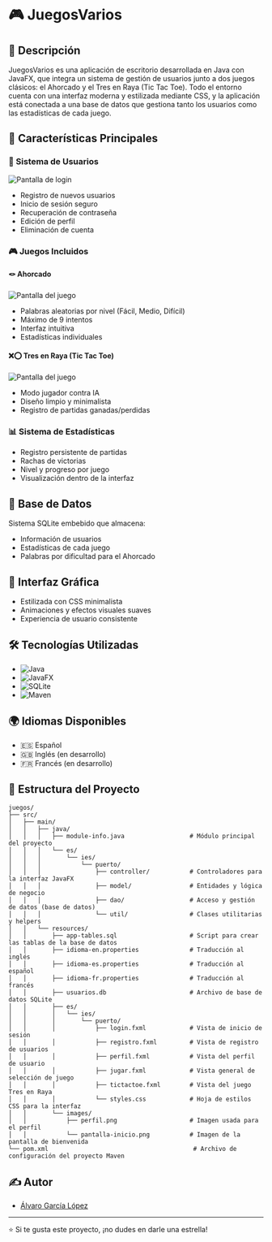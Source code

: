 # 🎮 JuegosVarios

## 📝 Descripción
JuegosVarios es una aplicación de escritorio desarrollada en Java con JavaFX, que integra un sistema de gestión de usuarios junto a dos juegos clásicos: el Ahorcado y el Tres en Raya (Tic Tac Toe). Todo el entorno cuenta con una interfaz moderna y estilizada mediante CSS, y la aplicación está conectada a una base de datos que gestiona tanto los usuarios como las estadísticas de cada juego.

## 🎯 Características Principales

### 👤 Sistema de Usuarios
![Pantalla de login](juegos/src/main/resources/images/pantalla-login.png)
* Registro de nuevos usuarios
* Inicio de sesión seguro
* Recuperación de contraseña
* Edición de perfil
* Eliminación de cuenta

### 🎮 Juegos Incluidos

#### 🪢 Ahorcado
![Pantalla del juego](juegos/src/main/resources/images/pantalla-ahorcado.png)
* Palabras aleatorias por nivel (Fácil, Medio, Difícil)
* Máximo de 9 intentos
* Interfaz intuitiva
* Estadísticas individuales

#### ❌⭕ Tres en Raya (Tic Tac Toe)
![Pantalla del juego](juegos/src/main/resources/images/pantalla-tictactoe.png)
* Modo jugador contra IA
* Diseño limpio y minimalista
* Registro de partidas ganadas/perdidas

### 📊 Sistema de Estadísticas
* Registro persistente de partidas
* Rachas de victorias
* Nivel y progreso por juego
* Visualización dentro de la interfaz

## 💾 Base de Datos
Sistema SQLite embebido que almacena:
* Información de usuarios
* Estadísticas de cada juego
* Palabras por dificultad para el Ahorcado

## 🎨 Interfaz Gráfica
* Estilizada con CSS minimalista
* Animaciones y efectos visuales suaves
* Experiencia de usuario consistente

## 🛠️ Tecnologías Utilizadas
* ![Java](https://img.shields.io/badge/Java-17-orange)
* ![JavaFX](https://img.shields.io/badge/JavaFX-21-blue)
* ![SQLite](https://img.shields.io/badge/SQLite-3-green)
* ![Maven](https://img.shields.io/badge/Maven-3.8-red)

## 🌍 Idiomas Disponibles
* 🇪🇸 Español
* 🇬🇧 Inglés (en desarrollo)
* 🇫🇷 Francés (en desarrollo)

## 📁 Estructura del Proyecto
```
juegos/
├── src/
│   ├── main/
│   │   ├── java/
│   │   │   ├── module-info.java                  # Módulo principal del proyecto
│   │   │   └── es/
│   │   │       └── ies/
│   │   │           └── puerto/
│   │   │               ├── controller/           # Controladores para la interfaz JavaFX
│   │   │               ├── model/                # Entidades y lógica de negocio
│   │   │               ├── dao/                  # Acceso y gestión de datos (base de datos)
│   │   │               └── util/                 # Clases utilitarias y helpers
│   │   └── resources/
│   │       ├── app-tables.sql                    # Script para crear las tablas de la base de datos
│   │       ├── idioma-en.properties              # Traducción al inglés
│   │       ├── idioma-es.properties              # Traducción al español
│   │       ├── idioma-fr.properties              # Traducción al francés
│   │       ├── usuarios.db                       # Archivo de base de datos SQLite
│   │       ├── es/
│   │       │   └── ies/
│   │       │       └── puerto/
│   │       │           ├── login.fxml            # Vista de inicio de sesión
│   │       │           ├── registro.fxml         # Vista de registro de usuarios
│   │       │           ├── perfil.fxml           # Vista del perfil de usuario
│   │       │           ├── jugar.fxml            # Vista general de selección de juego
│   │       │           ├── tictactoe.fxml        # Vista del juego Tres en Raya
│   │       │           └── styles.css            # Hoja de estilos CSS para la interfaz
│   │       └── images/
│   │           ├── perfil.png                    # Imagen usada para el perfil
│   │           └── pantalla-inicio.png           # Imagen de la pantalla de bienvenida
└── pom.xml                                        # Archivo de configuración del proyecto Maven
```

## ✍️ Autor
* [Álvaro García López](https://github.com/alvarogrlp)

---
⭐ Si te gusta este proyecto, ¡no dudes en darle una estrella!

